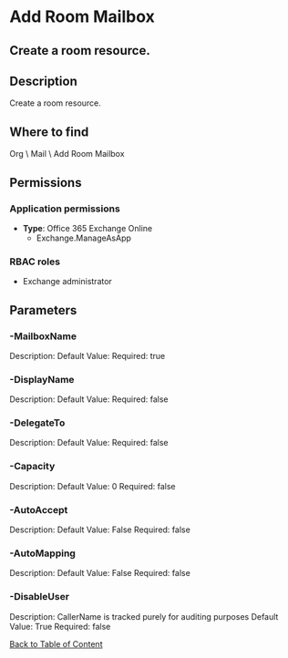 # Add Room Mailbox

## Create a room resource.

## Description
Create a room resource.

## Where to find
Org \ Mail \ Add Room Mailbox

## Permissions
### Application permissions
- **Type**: Office 365 Exchange Online
  - Exchange.ManageAsApp

### RBAC roles
- Exchange administrator


## Parameters
### -MailboxName
Description: 
Default Value: 
Required: true

### -DisplayName
Description: 
Default Value: 
Required: false

### -DelegateTo
Description: 
Default Value: 
Required: false

### -Capacity
Description: 
Default Value: 0
Required: false

### -AutoAccept
Description: 
Default Value: False
Required: false

### -AutoMapping
Description: 
Default Value: False
Required: false

### -DisableUser
Description: CallerName is tracked purely for auditing purposes
Default Value: True
Required: false


[Back to Table of Content](../../../README.md)

